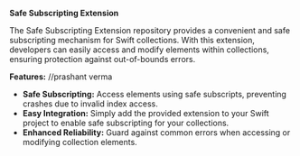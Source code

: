 **Safe Subscripting Extension**

The Safe Subscripting Extension repository provides a convenient and safe subscripting mechanism for Swift collections. With this extension, developers can easily access and modify elements within collections, ensuring protection against out-of-bounds errors.

**Features:**
//prashant verma
- **Safe Subscripting:** Access elements using safe subscripts, preventing crashes due to invalid index access.
- **Easy Integration:** Simply add the provided extension to your Swift project to enable safe subscripting for your collections.
- **Enhanced Reliability:** Guard against common errors when accessing or modifying collection elements.
